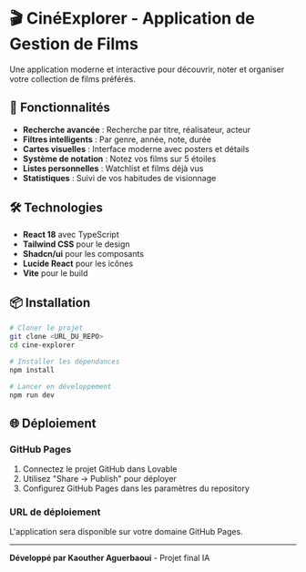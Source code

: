 # 🎬 CinéExplorer - Application de Gestion de Films

Une application moderne et interactive pour découvrir, noter et organiser votre collection de films préférés.

## 🚀 Fonctionnalités

- **Recherche avancée** : Recherche par titre, réalisateur, acteur
- **Filtres intelligents** : Par genre, année, note, durée
- **Cartes visuelles** : Interface moderne avec posters et détails
- **Système de notation** : Notez vos films sur 5 étoiles
- **Listes personnelles** : Watchlist et films déjà vus
- **Statistiques** : Suivi de vos habitudes de visionnage

## 🛠️ Technologies

- **React 18** avec TypeScript
- **Tailwind CSS** pour le design
- **Shadcn/ui** pour les composants
- **Lucide React** pour les icônes
- **Vite** pour le build

## 📦 Installation

```bash
# Cloner le projet
git clone <URL_DU_REPO>
cd cine-explorer

# Installer les dépendances
npm install

# Lancer en développement
npm run dev
```

## 🌐 Déploiement

### GitHub Pages
1. Connectez le projet GitHub dans Lovable
2. Utilisez "Share → Publish" pour déployer
3. Configurez GitHub Pages dans les paramètres du repository

### URL de déploiement
L'application sera disponible sur votre domaine GitHub Pages.

---

**Développé par Kaouther Aguerbaoui** - Projet final IA
